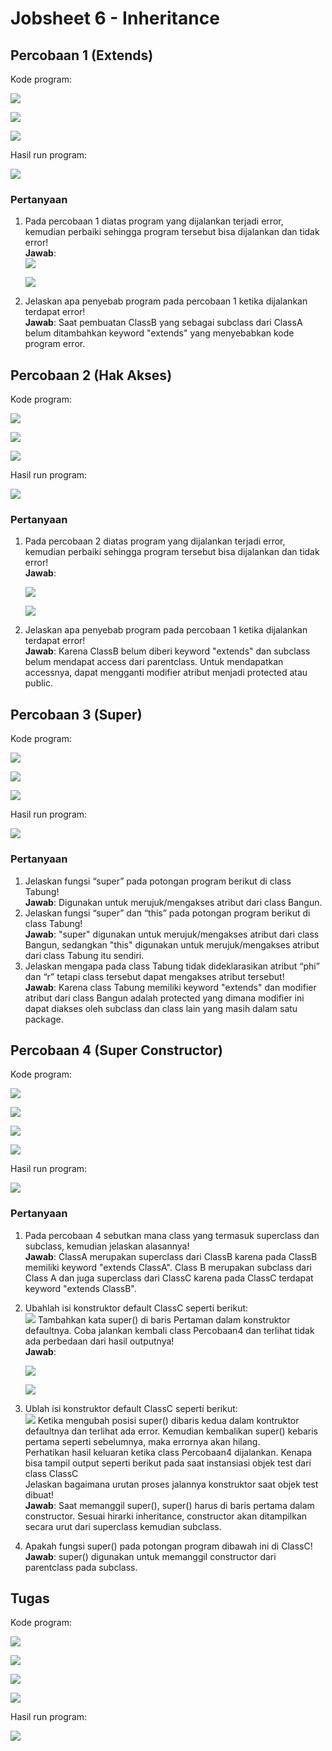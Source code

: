 # Jobsheet 6 - Inheritance

## Percobaan 1 (Extends)
Kode program: <br>

![](img/Percobaan1ClassA.png)

![](img/Percobaan1ClassB.png)

![](img/Percobaan1ClassMain.png)

Hasil run program: <br>

![](img/Percobaan1Run.png)

### Pertanyaan
1. Pada percobaan 1 diatas program yang dijalankan terjadi error, kemudian perbaiki sehingga program tersebut bisa dijalankan dan tidak error! <br>
    **Jawab**: <br>
    ![](img/Percobaan1Pertanyaan1.png)
    
    ![](img/Percobaan1Pertanyaan1Run.png)
2. Jelaskan apa penyebab program pada percobaan 1 ketika dijalankan terdapat error! <br>
    **Jawab**: Saat pembuatan ClassB yang sebagai subclass dari ClassA belum ditambahkan keyword "extends" yang menyebabkan kode program error.

## Percobaan 2 (Hak Akses)
Kode program: <br>

![](img/Percobaan2ClassA.png)

![](img/Percobaan2ClassB.png)

![](img/Percobaan2ClassMain.png)

Hasil run program: <br>

![](img/Percobaan2Run.png)

### Pertanyaan
1. Pada percobaan 2 diatas program yang dijalankan terjadi error, kemudian perbaiki sehingga program tersebut bisa dijalankan dan tidak error! <br>
    **Jawab**: <br>
     
    ![](img/Percobaan2Pertanyaan1.png)
    
    ![](img/Percobaan2Pertanyaan1Run.png)
    
2. Jelaskan apa penyebab program pada percobaan 1 ketika dijalankan terdapat error! <br>
    **Jawab**: Karena ClassB belum diberi keyword "extends" dan subclass belum mendapat access dari parentclass. Untuk mendapatkan accessnya, dapat mengganti modifier atribut menjadi protected atau public.

## Percobaan 3 (Super)
Kode program: <br>

![](img/Percobaan3ClassBangun.png)

![](img/Percobaan3ClassTabung.png)

![](img/Percobaan3ClassMain.png)

Hasil run program: <br>

![](img/Percobaan3Run.png)

### Pertanyaan
1. Jelaskan fungsi “super” pada potongan program berikut di class Tabung! <br>
    **Jawab**: Digunakan untuk merujuk/mengakses atribut dari class Bangun.
2. Jelaskan fungsi “super” dan “this” pada potongan program berikut di class Tabung! <br>
    **Jawab**: "super" digunakan untuk merujuk/mengakses atribut dari class Bangun, sedangkan "this" digunakan untuk merujuk/mengakses atribut dari class Tabung itu sendiri.
3. Jelaskan mengapa pada class Tabung tidak dideklarasikan atribut “phi” dan “r” tetapi class tersebut dapat mengakses atribut tersebut! <br>
    **Jawab**: Karena class Tabung memiliki keyword "extends" dan modifier atribut dari class Bangun adalah protected yang dimana modifier ini dapat diakses oleh subclass dan class lain yang masih dalam satu package.

## Percobaan 4 (Super Constructor)
Kode program: <br>

![](img/Percobaan4ClassA.png)

![](img/Percobaan4ClassB.png)

![](img/Percobaan4ClassC.png)

![](img/Percobaan4ClassMain.png)

Hasil run program: <br>

![](img/Percobaan4Run.png)

### Pertanyaan
1. Pada percobaan 4 sebutkan mana class yang termasuk superclass dan subclass, kemudian jelaskan alasannya! <br>
    **Jawab**: ClassA merupakan superclass dari ClassB karena pada ClassB memiliki keyword "extends ClassA". Class B merupakan subclass dari Class A dan juga superclass dari ClassC karena pada ClassC terdapat keyword "extends ClassB".
2. Ubahlah isi konstruktor default ClassC seperti berikut: <br>
   ![](img/Percobaan4Pertanyaan2.png)
   Tambahkan kata super() di baris Pertaman dalam konstruktor defaultnya. Coba jalankan
   kembali class Percobaan4 dan terlihat tidak ada perbedaan dari hasil outputnya! <br>
    **Jawab**: <br>
    
    ![](img/Percobaan4Pertanyaan2.png)

    ![](img/Percobaan4Pertanyaan2Run.png)
3. Ublah isi konstruktor default ClassC seperti berikut: <br>
    ![](img/Percobaan4Pertanyaan3.png)
   Ketika mengubah posisi super() dibaris kedua dalam kontruktor defaultnya dan terlihat ada error. Kemudian kembalikan super() kebaris pertama seperti sebelumnya, maka errornya akan hilang. <br>
   Perhatikan hasil keluaran ketika class Percobaan4 dijalankan. Kenapa bisa tampil output seperti berikut pada saat instansiasi objek test dari class ClassC <br>
   Jelaskan bagaimana urutan proses jalannya konstruktor saat objek test dibuat! <br>
    **Jawab**: Saat memanggil super(), super() harus di baris pertama dalam constructor. Sesuai hirarki inheritance, constructor akan ditampilkan secara urut dari superclass kemudian subclass. 
4. Apakah fungsi super() pada potongan program dibawah ini di ClassC!
    **Jawab**: super() digunakan untuk memanggil constructor dari parentclass pada subclass.

## Tugas
Kode program:

![](img/TugasClassDaftarGaji.png)

![](img/TugasClassPegawai.png)

![](img/TugasClassDosen.png)

![](img/TugasClassMain.png)

Hasil run program: <br>

![](img/TugasRun.png)